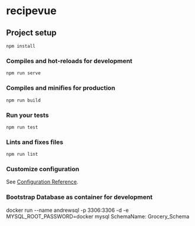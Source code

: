 # recipevue

## Project setup
```
npm install
```

### Compiles and hot-reloads for development
```
npm run serve
```

### Compiles and minifies for production
```
npm run build
```

### Run your tests
```
npm run test
```

### Lints and fixes files
```
npm run lint
```

### Customize configuration
See [Configuration Reference](https://cli.vuejs.org/config/).

### Bootstrap Database as container for development
docker run --name andrewsql -p 3306:3306 -d -e MYSQL_ROOT_PASSWORD=docker mysql
SchemaName: Grocery_Schema
